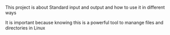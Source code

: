 This project is about Standard input and output and how to use it in different ways

It is important because knowing this is a powerful tool to manange files and directories in Linux
